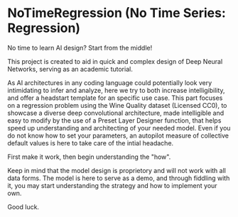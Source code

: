 # NoTimeRegression (No Time Series: Regression)

No time to learn AI design? Start from the middle!

This project is created to aid in quick and complex design of Deep Neural Networks, serving as an academic tutorial.

As AI architectures in any coding language could potentially look very intimidating to infer and analyze, here we try to both increase intelligibility, and offer a headstart template for an specific use case. This part focuses on a regression problem using the Wine Quality dataset (Licensed CC0), to showcase a diverse deep convolutional architecture, made intelligible and easy to modify by the use of a Preset Layer Designer function, that helps speed up understanding and architecting of your needed model. Even if you do not know how to set your parameters, an autopilot measure of collective default values is here to take care of the intial headache.

First make it work, then begin understanding the "how".

Keep in mind that the model design is proprietory and will not work with all data forms. The model is here to serve as a demo, and through fiddling with it, you may start understanding the strategy and how to implement your own.

Good luck.
